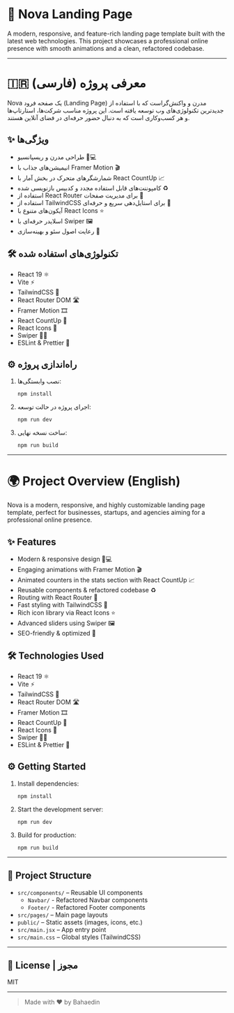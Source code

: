 # 🚀 Nova Landing Page

A modern, responsive, and feature-rich landing page template built with the latest web technologies. This project showcases a professional online presence with smooth animations and a clean, refactored codebase.

---

# 🇮🇷 معرفی پروژه (فارسی)

Nova یک صفحه فرود (Landing Page) مدرن و واکنش‌گراست که با استفاده از جدیدترین تکنولوژی‌های وب توسعه یافته است. این پروژه مناسب شرکت‌ها، استارتاپ‌ها و هر کسب‌وکاری است که به دنبال حضور حرفه‌ای در فضای آنلاین هستند.

## ✨ ویژگی‌ها

- طراحی مدرن و ریسپانسیو 📱💻
- انیمیشن‌های جذاب با Framer Motion 🎬
- شمارشگرهای متحرک در بخش آمار با React CountUp 📈
- کامپوننت‌های قابل استفاده مجدد و کدبیس بازنویسی شده ♻️
- استفاده از React Router برای مدیریت صفحات 🔗
- استفاده از TailwindCSS برای استایل‌دهی سریع و حرفه‌ای 🎨
- آیکون‌های متنوع با React Icons ⭐
- اسلایدر حرفه‌ای با Swiper 🖼️
- رعایت اصول سئو و بهینه‌سازی 🚀

## 🛠️ تکنولوژی‌های استفاده شده

- React 19 ⚛️
- Vite ⚡
- TailwindCSS 🌈
- React Router DOM 🛣️
- Framer Motion 🎞️
- React CountUp 🔢
- React Icons 🎯
- Swiper 🏄‍♂️
- ESLint & Prettier 🧹

## ⚙️ راه‌اندازی پروژه

1. نصب وابستگی‌ها:
   ```
   npm install
   ```
2. اجرای پروژه در حالت توسعه:
   ```
   npm run dev
   ```
3. ساخت نسخه نهایی:
   ```
   npm run build
   ```

---

# 🌍 Project Overview (English)

Nova is a modern, responsive, and highly customizable landing page template, perfect for businesses, startups, and agencies aiming for a professional online presence.

## ✨ Features

- Modern & responsive design 📱💻
- Engaging animations with Framer Motion 🎬
- Animated counters in the stats section with React CountUp 📈
- Reusable components & refactored codebase ♻️
- Routing with React Router 🔗
- Fast styling with TailwindCSS 🎨
- Rich icon library via React Icons ⭐
- Advanced sliders using Swiper 🖼️
- SEO-friendly & optimized 🚀

## 🛠️ Technologies Used

- React 19 ⚛️
- Vite ⚡
- TailwindCSS 🌈
- React Router DOM 🛣️
- Framer Motion 🎞️
- React CountUp 🔢
- React Icons 🎯
- Swiper 🏄‍♂️
- ESLint & Prettier 🧹

## ⚙️ Getting Started

1. Install dependencies:
   ```
   npm install
   ```
2. Start the development server:
   ```
   npm run dev
   ```
3. Build for production:
   ```
   npm run build
   ```

---

## 📁 Project Structure

- `src/components/` – Reusable UI components
  - `Navbar/` - Refactored Navbar components
  - `Footer/` - Refactored Footer components
- `src/pages/` – Main page layouts
- `public/` – Static assets (images, icons, etc.)
- `src/main.jsx` – App entry point
- `src/main.css` – Global styles (TailwindCSS)

---

## 📝 License | مجوز

MIT

---

> Made with ❤️ by Bahaedin
